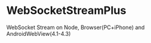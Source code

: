 WebSocketStreamPlus
===================

WebSocket Stream on Node, Browser(PC+iPhone) and AndroidWebView(4.1-4.3)
